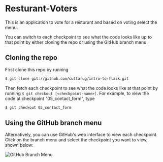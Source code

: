 # Resturant-Voters

This is an application to vote for a resturant and based on voting select the menu.

You can switch to each checkpoint to see what the code looks like up to that point by either cloning the repo or using the GitHub branch menu.

## Cloning the repo
First clone this repo by running
```bash
$ git clone git://github.com/cuttarug/intro-to-flask.git
```

Then fetch each checkpoint to see what the code looks like at that point by running `$ git checkout [<checkpoint-name>]`. For example, to view the code at checkpoint "05\_contact\_form", type
```bash
$ git checkout 05_contact_form
```

## Using the GitHub branch menu
Alternatively, you can use GitHub's web interface to view each checkpoint. Click on the branch menu and select the checkpoint you want to view, shown below:

![GitHub Branch Menu](https://raw.github.com/cuttarug/intro-to-flask/master/intro_to_flask/static/img/branch-menu.png)
